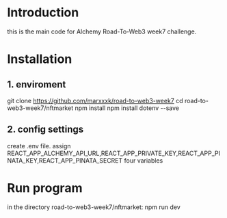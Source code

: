 # Introduction
this is the main code for Alchemy Road-To-Web3 week7 challenge.

# Installation
## 1. enviroment
  git clone https://github.com/marxxxk/road-to-web3-week7
  cd road-to-web3-week7/nftmarket
  npm install
  npm install dotenv --save
## 2. config settings
  create .env file.
  assign REACT_APP_ALCHEMY_API_URL,REACT_APP_PRIVATE_KEY,REACT_APP_PINATA_KEY,REACT_APP_PINATA_SECRET four variables
  
# Run program
in the directory road-to-web3-week7/nftmarket:
npm run dev
